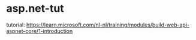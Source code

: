# asp.net-tut

tutorial: https://learn.microsoft.com/nl-nl/training/modules/build-web-api-aspnet-core/1-introduction
